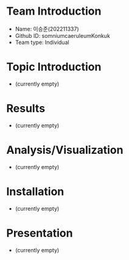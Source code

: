 # Team Introduction
- Name: 이승준(202211337) 
- Github ID: somniumcaeruleumKonkuk 
- Team type: Individual

# Topic Introduction
- (currently empty)

# Results
- (currently empty)

# Analysis/Visualization
- (currently empty)

# Installation
- (currently empty)

# Presentation
- (currently empty)
